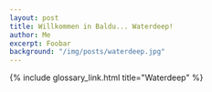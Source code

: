 ```yaml
---
layout: post
title: Willkommen in Baldu... Waterdeep!
author: Me
excerpt: Foobar
background: "/img/posts/waterdeep.jpg"
---
```


{% include glossary_link.html title="Waterdeep" %}
